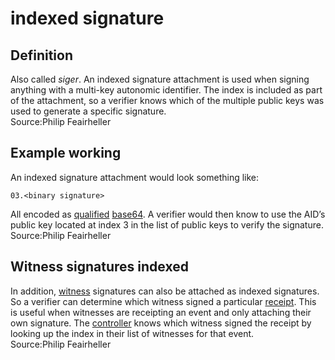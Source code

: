 # indexed signature
## Definition
Also called _siger_. An indexed signature attachment is used when signing anything with a multi-key autonomic identifier. The index is included as part of the attachment, so a verifier knows which of the multiple public keys was used to generate a specific signature.  
Source:Philip Feairheller

## Example working
An indexed signature attachment would look something like:
```
03.<binary signature>
```
All encoded as [qualified](qualified) [base64](base64).  A verifier would then know to use the AID’s public key located at index 3 in the list of public keys to verify the signature.  
Source:Philip Feairheller

## Witness signatures indexed

In addition, [witness](witness) signatures can also be attached as indexed signatures. So a verifier can determine which witness signed a particular [receipt](receipt). This is useful when witnesses are receipting an event and only attaching their own signature. The [controller](controller) knows which witness signed the receipt by looking up the index in their list of witnesses for that event.  
Source:Philip Feairheller


